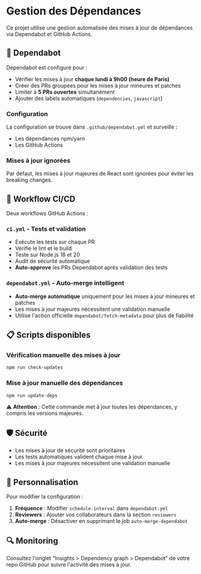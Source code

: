 # Gestion des Dépendances

Ce projet utilise une gestion automatisée des mises à jour de dépendances via Dependabot et GitHub Actions.

## 🤖 Dependabot

Dependabot est configuré pour :
- Vérifier les mises à jour **chaque lundi à 9h00 (heure de Paris)**
- Créer des PRs groupées pour les mises à jour mineures et patches
- Limiter à **5 PRs ouvertes** simultanément
- Ajouter des labels automatiques (`dependencies`, `javascript`)

### Configuration

La configuration se trouve dans `.github/dependabot.yml` et surveille :
- Les dépendances npm/yarn
- Les GitHub Actions

### Mises à jour ignorées

Par défaut, les mises à jour majeures de React sont ignorées pour éviter les breaking changes.

## 🔄 Workflow CI/CD

Deux workflows GitHub Actions :

### `ci.yml` - Tests et validation
- Exécute les tests sur chaque PR
- Vérifie le lint et le build  
- Teste sur Node.js 18 et 20
- Audit de sécurité automatique
- **Auto-approve** les PRs Dependabot après validation des tests

### `dependabot.yml` - Auto-merge intelligent  
- **Auto-merge automatique** uniquement pour les mises à jour mineures et patches
- Les mises à jour majeures nécessitent une validation manuelle
- Utilise l'action officielle `dependabot/fetch-metadata` pour plus de fiabilité

## 📋 Scripts disponibles

### Vérification manuelle des mises à jour
```bash
npm run check-updates
```

### Mise à jour manuelle des dépendances
```bash
npm run update-deps
```
⚠️ **Attention** : Cette commande met à jour toutes les dépendances, y compris les versions majeures.

## 🛡️ Sécurité

- Les mises à jour de sécurité sont prioritaires
- Les tests automatiques valident chaque mise à jour
- Les mises à jour majeures nécessitent une validation manuelle

## 📝 Personnalisation

Pour modifier la configuration :

1. **Fréquence** : Modifier `schedule.interval` dans `dependabot.yml`
2. **Reviewers** : Ajouter vos collaborateurs dans la section `reviewers`
3. **Auto-merge** : Désactiver en supprimant le job `auto-merge-dependabot`

## 🔍 Monitoring

Consultez l'onglet "Insights > Dependency graph > Dependabot" de votre repo GitHub pour suivre l'activité des mises à jour.
